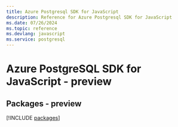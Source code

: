 ```yaml
---
title: Azure Postgresql SDK for JavaScript
description: Reference for Azure Postgresql SDK for JavaScript
ms.date: 07/26/2024
ms.topic: reference
ms.devlang: javascript
ms.service: postgresql
---
```

# Azure PostgreSQL SDK for JavaScript - preview
## Packages - preview
[!INCLUDE [packages](postgresql-index.md)]